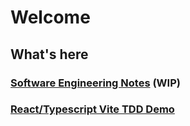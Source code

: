 # Welcome

## What's here

### [Software Engineering Notes](https://github.com/petergoodey/notes) (WIP)

### [React/Typescript Vite TDD Demo](https://github.com/petergoodey/react-ts-vitest-tdd-demo)